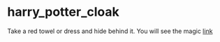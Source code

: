 # harry_potter_cloak
Take a red towel or dress and hide behind it. You will see the magic
<a href="https://drive.google.com/file/d/14x06cxlpm5TSZFoTNwLMmMI2dj5Zu0oT/view?usp=sharing">link</a>
